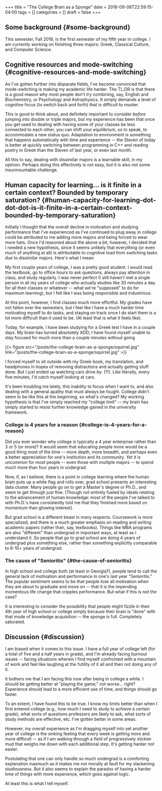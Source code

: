 +++
title = "The College Brain as a Sponge"
date = 2018-09-08T22:59:15-04:00
tags = []
categories = []
draft = false
+++

[//]: # (tags = ["motivation", "college", "learning"], categories = ["Science/Knowledge"])

## Some background {#some-background}

This semester, Fall 2018, is the first semester of my fifth year in college. I am currently working on finishing three majors: Greek, Classical Culture, and Computer Science.


## Cognitive resources and mode-switching {#cognitive-resources-and-mode-switching}

As I've gotten further into disparate fields, I've become convinced that mode-switching is making my academic life harder. The TL;DR is that there is a good reason why most people don't try combining, say, English and Biochemistry, or Psychology and Astrophysics. It simply demands a level of cognitive focus (to switch back and forth) that is difficult to muster.

This is good to think about, and definitely important to consider _before_ jumping into double or triple majors, but my experience has been that once you get used to dealing with having some of your classes be less connected to each other, you can shift your equilibrium, so to speak, to accommodate a new status quo. Adaptation to environment is something that happens automatically with time and experience -- the Steven of today is better at quickly switching between programming in C++ and reading poetry in Greek than the Steven of last year, or even last month.

All this to say, dealing with dissimilar majors is a learnable skill, in my opinion. Perhaps doing this effectively is not easy, but it is also not some insurmountable challenge.


## Human capacity for learning... is it finite in a certain context? Bounded by temporary saturation? {#human-capacity-for-learning-dot-dot-dot-is-it-finite-in-a-certain-context-bounded-by-temporary-saturation}

Initially I thought that the overall decline in motivation and studying performance that I've experienced as I've continued to plug away in college could be attributed to me adding more majors and being forced to wear more hats. Once I'd reasoned about the above a bit, however, I decided that I needed a new hypothesis, since it seems unlikely that everything (or even much of anything at all) is attributable to cognitive load from switching tasks due to dissimilar majors. Here's what I mean:

My first couple years of college, I was a pretty good student. I would read the textbook, go to office hours to ask questions, always pay attention in class, and study regularly. I was never perfect (I still haven't met a single person in all my years of college who actually studies like 30 minutes a day for all their classes or whatever -- what we're "supposed" to do for maximum learning), but I felt like I was being responsible and industrious.

At this point, however, I find classes much more effortful. My grades have not fallen over the semesters, but I feel like I have a much harder time motivating myself to do tasks, and staying on track once I do start them is a lot more difficult than it used to be. (At least that is what it feels like).

Today, for example, I have been studying for a Greek test I have in a couple days. My brain has turned absolutely ADD; I have found myself unable to stay focused for much more than a couple minutes without going

{{< figure src="/posts/the-college-brain-as-a-sponge/squirrel.jpg" link="/posts/the-college-brain-as-a-sponge/squirrel.jpg" >}}

I forced myself to sit outside with my Greek book, my translation, and headphones in hopes of removing distractions and actually getting stuff done. But I just ended up watching cars drive by. (?!). Like literally, every five minutes, I'd catch myself looking at cars.

It's been troubling me lately, this inability to focus when I want to, and also dealing with a general apathy that must always be fought. College didn't seem to be like this at the beginning, so what's changed? My working hypothesis is that I've simply reached my "college limit" -- my brain has simply started to resist further knowledge gained in the university framework.


### College is 4 years for a reason {#college-is-4-years-for-a-reason}

Did you ever wonder why college is typically a 4 year enterprise rather than 3 or 5 (or more)? It would seem that educating people more would be a good thing most of the time -- more depth, more breadth, and perhaps even a better appreciation for one's institution and its community. Yet it is uncommon for most people -- even those with multiple majors -- to spend much more than four years in undergrad.

Now, if, as I believe, there is a point in college learning where the human brain puts up a white flag and rolls over, grad school presents an interesting data cluster. Many people go on to get a Master's degree or Ph.D., and seem to get through just fine. (Though not entirely fueled by ideals relating to the advancement of human knowledge: most of the people I've talked to with Ph.D.'s have consistently told me that they finished more based on momentum than glowing interest).

But grad school is a different beast in many respects. Coursework is more specialized, and there is a much greater emphasis on reading and writing academic papers (rather than, say, textbooks). Things like MBA programs are also "different" than undergrad in important ways, at least as I understand it. So people that go to grad school are doing 4 years of undergrad plus something else, rather than something explicitly comparable to 6-10+ years of undergrad.


### The cause of "Senioritis" {#the-cause-of-senioritis}

In high school and college both (at least in Georgia?), people tend to call the general lack of motivation and performance in one's last year "Senioritis." The popular sentiment seems to be that people lose all motivation when they are about to graduate and move on -- that it is the impending momentous life change that cripples performance. But what if this is not the case?

It is interesting to consider the possibility that people might fizzle in their 4th year of high school or college simply because their brain is "done" with that mode of knowledge acquisition -- the sponge is full. Completely saturated.


## Discussion {#discussion}

I am biased when it comes to this issue. I have a full year of college left (for a total of five and a half years in grade), and I'm already facing burnout issues -- facing situations wherein I find myself confronted with a mountain of work and feel like laughing at the futility of it all and then not doing any of it.

It bothers me that I am facing this now after being in college a while. I should be getting better at "playing the game," not worse... right? Experience should lead to a more efficient use of time, and things should go faster.

To an extent, I have found this to be true. I know my limits better than when I first entered college (e.g., how much I need to study to achieve a certain grade), what sorts of questions professors are likely to ask, what sorts of study methods are effective, etc. I've gotten better in some areas.

However, my overall experience as I'm dragging myself into yet another year of college is the sinking feeling that every week is getting more and more difficult -- as if I am walking through a field of progressively stickier mud that weighs me down with each additional step. It's getting harder not easier.

Postulating that one can only handle so much undergrad is a comforting explanation inasmuch as it makes me not morally at fault for my slackening studiousness. But it also seems to explain the paradox of having a harder time of things with more experience, which goes against logic.

At least this is what I tell myself.
